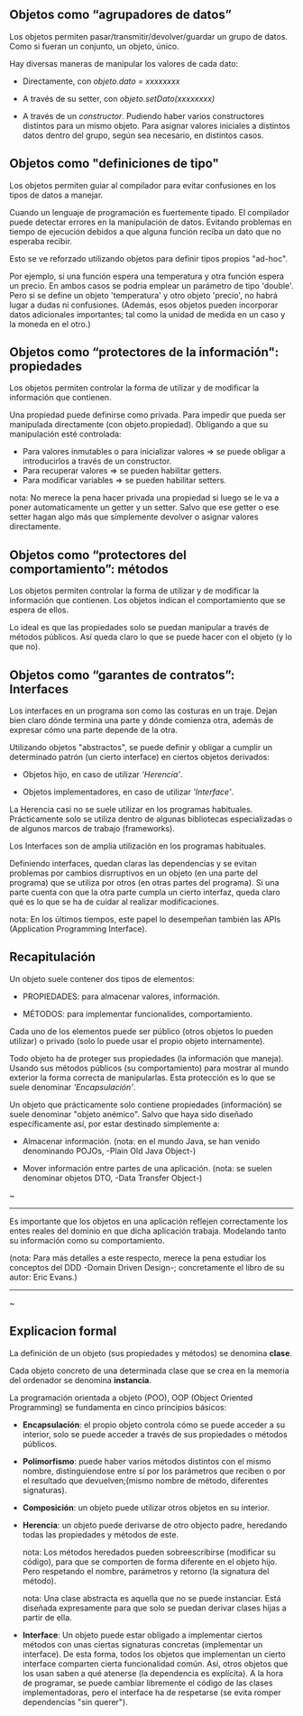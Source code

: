 ## Objetos como “agrupadores de datos”

Los objetos permiten pasar/transmitir/devolver/guardar un grupo de datos. Como si fueran un conjunto, un objeto, único.

Hay diversas maneras de manipular los valores de cada dato:

- Directamente, con *objeto.dato = xxxxxxxx*

- A través de su setter, con *objeto.setDato(xxxxxxxx)*

- A través de un *constructor*. Pudiendo haber varios constructores distintos para un mismo objeto. Para asignar valores iniciales a distintos datos dentro del grupo, según sea necesario, en distintos casos.

## Objetos como "definiciones de tipo"

Los objetos permiten guiar al compilador para evitar confusiones en los tipos de datos a manejar.

Cuando un lenguaje de programación es fuertemente tipado. El compilador puede detectar errores en la manipulación de datos. Evitando problemas en tiempo de ejecución debidos a que alguna función reciba un dato que no esperaba recibir.

Esto se ve reforzado utilizando objetos para definir tipos propios "ad-hoc".

Por ejemplo, si una función espera una temperatura y otra función espera un precio. En ambos casos se podria emplear un parámetro de tipo 'double'. Pero si se define un objeto 'temperatura' y otro objeto 'precio', no habrá lugar a dudas ni confusiones. (Además, esos objetos pueden incorporar datos adicionales importantes; tal como la unidad de medida en un caso y la moneda en el otro.)

## Objetos como “protectores de la información": propiedades

Los objetos permiten controlar la forma de utilizar y de modificar la información que contienen.

Una propiedad puede definirse como privada. Para impedir que pueda ser manipulada directamente (con objeto.propiedad). Obligando a que su manipulación esté controlada:

- Para valores inmutables o para inicializar valores => se puede obligar a introducirlos a través de un constructor.
- Para recuperar valores => se pueden habilitar getters.
- Para modificar variables => se pueden habilitar setters.

nota: No merece la pena hacer privada una propiedad si luego se le va a poner automaticamente un getter y un setter. Salvo que ese getter o ese setter hagan algo más que simplemente devolver o asignar valores directamente.

## Objetos como “protectores del comportamiento”: métodos

Los objetos permiten controlar la forma de utilizar y de modificar la información que contienen.
Los objetos indican el comportamiento que se espera de ellos.

Lo ideal es que las propiedades solo se puedan manipular a través de métodos públicos. Así queda claro lo que se puede hacer con el objeto (y lo que no).

## Objetos como “garantes de contratos”: Interfaces

Los interfaces en un programa son como las costuras en un traje. Dejan bien claro dónde termina una parte y dónde comienza otra, además de expresar cómo una parte depende de la otra.

Utilizando objetos "abstractos", se puede definir y obligar a cumplir un determinado patrón (un cierto interface) en ciertos objetos derivados:

- Objetos hijo, en caso de utilizar *'Herencia'*.

- Objetos implementadores, en caso de utilizar *'Interface'*.

La Herencia casi no se suele utilizar en los programas habituales. Prácticamente solo se utiliza dentro de algunas bibliotecas especializadas o de algunos marcos de trabajo (frameworks).

Los Interfaces son de amplia utilización en los programas habituales.

Definiendo interfaces, quedan claras las dependencias y se evitan problemas por cambios disrruptivos en un objeto (en una parte del programa) que se utiliza por otros (en otras partes del programa). Si una parte cuenta con que la otra parte cumpla un cierto interfaz, queda claro qué es lo que se ha de cuidar al realizar modificaciones.

nota: En los últimos tiempos, este papel lo desempeñan también las APIs (Application Programming Interface).

## Recapitulación

Un objeto suele contener dos tipos de elementos:

- PROPIEDADES: para almacenar valores, información.

- MÉTODOS: para implementar funcionalides, comportamiento.

Cada uno de los elementos puede ser público (otros objetos lo pueden utilizar) o privado (solo lo puede usar el propio objeto internamente).

Todo objeto ha de proteger sus propiedades (la información que maneja). Usando sus métodos públicos (su comportamiento) para mostrar al mundo exterior la forma correcta de manipularlas. Esta protección es lo que se suele denominar *'Encapsulación'*.

Un objeto que prácticamente solo contiene propiedades (información) se suele denominar "objeto anémico". Salvo que haya sido diseñado específicamente así, por estar destinado simplemente a:

- Almacenar información. (nota: en el mundo Java, se han venido denominando POJOs, -Plain Old Java Object-)

- Mover información entre partes de una aplicación. (nota: se suelen denominar objetos DTO, -Data Transfer Object-)

~

***

Es importante que los objetos en una aplicación reflejen correctamente los entes reales del dominio en que dicha aplicación trabaja. Modelando tanto su información como su comportamiento.

(nota: Para más detalles a este respecto, merece la pena estudiar los conceptos del DDD -Domain Driven Design-; concretamente el libro de su autor: Eric Evans.)

***
~

## Explicacion formal

La definición de un objeto (sus propiedades y métodos) se denomina **clase**.

Cada objeto concreto de una determinada clase que se crea en la memoria del ordenador se denomina **instancia**.

La programación orientada a objeto (POO), OOP (Object Oriented Programming) se fundamenta en cinco principios básicos:

- **Encapsulación**: el propio objeto controla cómo se puede acceder a su interior, solo se puede acceder a través de sus propiedades o métodos públicos.

- **Polimorfismo**: puede haber varios métodos distintos con el mismo nombre, distinguiendose entre sí por los parámetros que reciben o por el resultado que devuelven;(mismo nombre de método, diferentes signaturas).

- **Composición**: un objeto puede utilizar otros objetos en su interior.

- **Herencia**: un objeto puede derivarse de otro objecto padre, heredando todas las propiedades y métodos de este.

  nota: Los métodos heredados pueden sobreescribirse (modificar su código), para que se comporten de forma diferente en el objeto hijo. Pero respetando el nombre, parámetros y retorno (la signatura del método).

  nota: Una clase abstracta es aquella que no se puede instanciar. Está diseñada expresamente para que solo se puedan derivar clases hijas a partir de ella.

- **Interface**: Un objeto puede estar obligado a implementar ciertos métodos con unas ciertas signaturas concretas (implementar un interface). De esta forma, todos los objetos que implementan un cierto interface comparten cierta funcionalidad común. Así, otros objetos que los usan saben a qué atenerse (la dependencia es explícita). A la hora de programar, se puede cambiar libremente el código de las clases implementadoras, pero el interface ha de respetarse (se evita romper dependencias "sin querer").
